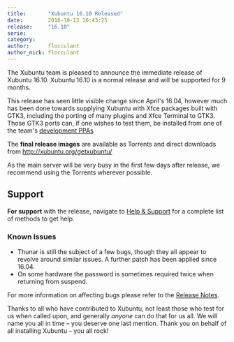 ```yaml
---
title:       "Xubuntu 16.10 Released"
date:        2016-10-13 16:43:25
release:     "16.10"
serie:       
category:    
author:      flocculant
author_nick: flocculant
---
```


The Xubuntu team is pleased to announce the immediate release of Xubuntu 16.10. Xubuntu 16.10 is a normal release and will be supported for 9 months.

This release has seen little visible change since April's 16.04, however much has been done towards supplying Xubuntu with Xfce packages built with GTK3, including the porting of many plugins and Xfce Terminal to GTK3. Those GTK3 ports can, if one wishes to test them, be installed from one of the team's [development PPAs](https://launchpad.net/~xubuntu-dev/+archive/ubuntu/xfce4-gtk3?)

The **final release images** are available as Torrents and direct downloads from <http://xubuntu.org/getxubuntu/>

As the main server will be very busy in the first few days after release, we recommend using the Torrents wherever possible.

Support
-------

**For support** with the release, navigate to [Help &amp; Support](http://xubuntu.org/help/ "Help & Support") for a complete list of methods to get help.

### Known Issues

- Thunar is still the subject of a few bugs, though they all appear to revolve around similar issues. A further patch has been applied since 16.04.
- On some hardware the password is sometimes required twice when returning from suspend.

For more information on affecting bugs please refer to the [Release Notes](https://wiki.ubuntu.com/YakketyYak/FinalRelease/Xubuntu "Xubuntu 16.10 Release Notes").

Thanks to all who have contributed to Xubuntu, not least those who test for us when called upon, and generally *anyone* can do that for us all. We will name you all in time – you deserve one last mention. Thank you on behalf of all installing Xubuntu – you all rock!
